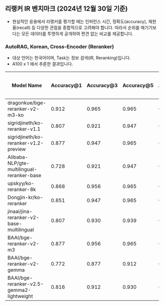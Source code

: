 ## 리랭커 IR 벤치마크 (2024년 12월 30일 기준)
* 현실적인 응용에서 리랭커를 평가할 때는 인퍼런스 시간, 정확도(accuracy), 재현율(recall) 등 다양한 관점을 종합적으로 고려해야 합니다. 따라서 순위를 매기기보다는 모든 데이터를 투명하게 공개하여 편견 없는 비교를 제공합니다.

### AutoRAG, Korean, Cross-Encoder (Reranker)
* 대상 언어는 한국어이며, Task는 정보 검색(IR, Reranking)입니다.
* A100 x 1 에서 추론한 결과입니다.

| **Model Name**                     | **Accuracy@1** | **Accuracy@3** | **Accuracy@5** | **Accuracy@10** | **F1@1** | **F1@3** | **F1@5** | **F1@10** | **Inference Time (s)** | **Avg Inference Time/query (s)** |
|------------------------------------|----------------|----------------|----------------|-----------------|----------|----------|----------|-----------|-----------------------|----------------------------------|
| dragonkue/bge-reranker-v2-m3-ko   | 0.912          | 0.965          | 0.965          | 0.974           | 0.912    | 0.482    | 0.322    | 0.177     | 310.29               | 2.72                             |
| sigridjineth/ko-reranker-v1.1     | 0.807          | 0.921          | 0.947          | 0.974           | 0.807    | 0.461    | 0.316    | 0.177     | 142.64               | 1.25                             |
| sigridjineth/ko-reranker-v1.2-preview | 0.877       | 0.947          | 0.965          | 0.974           | 0.877    | 0.474    | 0.322    | 0.177     | 219.37               | 1.92                             |
| Alibaba-NLP/gte-multilingual-reranker-base | 0.728    | 0.921          | 0.947          | 0.974           | 0.728    | 0.461    | 0.316    | 0.177     | 252.35               | 2.21                             |
| upskyy/ko-reranker-8k             | 0.868          | 0.956          | 0.965          | 0.982           | 0.868    | 0.478    | 0.322    | 0.179     | 338.31               | 2.97                             |
| Dongjin-kr/ko-reranker       | 0.851          | 0.947          | 0.965          | 0.982           | 0.851    | 0.474    | 0.322    | 0.179     | 231.00               | 2.03                             |
| jinaai/jina-reranker-v2-base-multilingual        | 0.807          | 0.930          | 0.939          | 0.947           | 0.807    | 0.465    | 0.313    | 0.172     | 216.56               | 1.90                             |
| BAAI/bge-reranker-v2-m3                          | 0.877          | 0.956          | 0.965          | 0.991           | 0.877    | 0.478    | 0.322    | 0.180     | 313.88               | 2.75                             |
| BAAI/bge-reranker-v2-gemma         | 0.772          | 0.877          | 0.912          | 0.947           | 0.772    | 0.439    | 0.304    | 0.172     | 1335.19              | 11.71                            |
| BAAI/bge-reranker-v2.5-gemma2-lightweight | 0.816          | 0.912          | 0.930          | 0.947           | 0.816    | 0.456    | 0.310    | 0.172     | 5052.88              | 44.32                            |